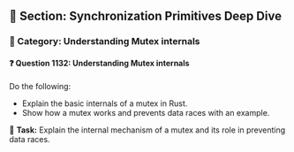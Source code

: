 ## 📘 Section: Synchronization Primitives Deep Dive
### 🔹 Category: Understanding Mutex internals
#### ❓ Question 1132: Understanding Mutex internals

Do the following:

- Explain the basic internals of a mutex in Rust.
- Show how a mutex works and prevents data races with an example.

🔧 **Task:** Explain the internal mechanism of a mutex and its role in preventing data races.
